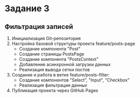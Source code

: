 # Задание 3

## Фильтрация записей

1. Инициализация Git-репозитория
2. Настройка базовой структуры проекта feature/posts-page
   - Создание компонента "Post"
   - Создание страницы PostsPage
   - Создание компонента "PostsContext"
   - Добавление асинхронной загрузки данных
   - Реализация вывода сетки постов
3. Создание и работа в ветке feature/posts-filter:
   - Создание компонентов "Select", "Input", "Checkbox"
   - Реализация фильтрации данных 
4. Публикация проекта через GitHub Pages
